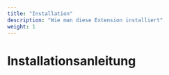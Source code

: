 ```yaml
---
title: "Installation"
description: "Wie man diese Extension installiert"
weight: 1
---
```


# Installationsanleitung